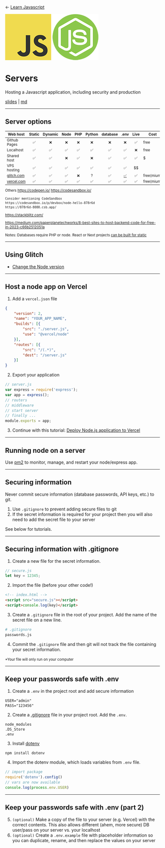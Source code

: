 <!-- paginate: true -->

← [Learn Javascript](../../)

<a href="../../"><img width="150" src="../../assets/img/logos/logo-javascript-150w.png"></a> <a href="../../"><img width="150" src="../../assets/img/logos/logo-node-ltgreen-150w.png"></a>

# Servers

Hosting a Javascript application, including security and production

<span class="slides-small"><a href="slides.html">slides</a> | <a href="servers.md">md</a></span>

<!--
Presentation comments ...
-->



---

## Server options


<small>

Web host | Static | Dynamic | Node | PHP | Python | database | .env | Live | Cost
--- | :---: | :---: | :---: | :---: | :---: | :---: | :---: | :---: | ---
Github Pages   | ✅ | ❌ | ❌ | ❌ | ❌ | ❌ | ❌ | ✅ | free 
Localhost      | ✅ | ✅ | ✅ | ✅ | ✅ | ✅ | ✅ | ❌ | free
Shared host | ✅ | ✅ | ❌ | ✅ | ❌ | ✅ | ✅ | ✅ | $
VPS hosting    | ✅ | ✅ | ✅ | ✅ | ✅ | ✅ | ✅ | $$
[glitch.com ](https://glitch.com/) | ✅ | ✅ | ✅ | ❌ |  ? |✅ | [✅](https://help.glitch.com/hc/en-us/articles/16287550167437-Adding-Private-Data) | ✅ | free(mium)
[vercel.com ](https://vercel.com) | ✅ | ✅ | ✅ | ✅ | ✅ | ✅ | ✅ | ✅ |free(mium)

Others
https://codepen.io/
https://codesandbox.io/

    Consider mentioning CodeSandbox 
    https://codesandbox.io/p/devbox/node-hello-878r6d
    https://878r6d-8080.csb.app/


https://stackblitz.com/

https://medium.com/paperplanetechworks/8-best-sites-to-host-backend-code-for-free-in-2023-c66b2512051a


Notes: Databases require PHP or node. React or Next projects [can be built for static](https://create-react-app.dev/docs/production-build/)

</small>



---

## Using Glitch

- [Change the Node version](https://help.glitch.com/hc/en-us/articles/16287495688845-What-version-of-Node-can-I-use-and-how-do-I-change-update-upgrade-it)





---

## Host a node app on Vercel


<!-- Note: Update these in the future to https://github.com/criticalwebdesign/book/wiki/Chapter-09#vercel-instructions -->

<div class="twocolumn">
<div class="col">

1. Add a `vercel.json` file

```json
{
	"version": 2,
	"name": "YOUR_APP_NAME",
	"builds": [{
		"src": "./server.js",
		"use": "@vercel/node"
	}],
	"routes": [{
		"src": "/(.*)",
		"dest": "/server.js"
	}]
}
```

</div>
<div class="col">

2. Export your application 

```js
// server.js
var express = require('express');
var app = express();
// routers
// middleware
// start server
// finally ...
module.exports = app;
```

3. Continue with this tutorial: [Deploy Node.js application to Vercel](https://dev.to/adafycheng/deploy-nodejs-application-to-vercel-in-5-minutes-171m)

</div>
</div>








---

## Running node on a server

Use [pm2](https://pm2.keymetrics.io/docs/usage/quick-start/) to monitor, manage, and restart your node/express app.





---

## Securing information

Never commit secure information (database passwords, API keys, etc.) to git.

1. Use `.gitignore` to prevent adding secure files to git
2. If the secret information is required for your project then you will also need to add the secret file to your server

See below for tutorials.


---

## Securing information with .gitignore

<div class="twocolumn">
<div class="col">

1. Create a new file for the secret information. 

```js
// secure.js
let key = 12345;
```

2. Import the file (before your other code!)

```html
<!-- index.html -->
<script src="secure.js"></script>
<script>console.log(key)</script>  
```

</div>
<div class="col">

3. Create a `.gitignore` file in the root of your project. Add the name of the secret file on a new line.

```bash
# .gitignore
passwords.js
```

4. Commit the `.gitignore` file and then git will not track the file containing your secret information.

<small>*Your file will only run on your computer</small>

</div>
</div>





---

## Keep your passwords safe with .env

<div class="twocolumn">
<div class="col">

1. Create a `.env` in the project root and add secure information

```
USER="admin"
PASS="123456"
```


2. Create a [.gitignore](http://toptal.com/developers/gitignore) file in your project root. Add the `.env`. 

```
node_modules
.DS_Store
.env
```

</div>
<div class="col">

3. Install [dotenv](https://www.npmjs.com/package/dotenv) 

```js
npm install dotenv
``` 


4. Import the dotenv module, which loads variables from `.env` file. 

```js
// import package
require('dotenv').config()
// vars are now available
console.log(process.env.USER)
```

</div>
</div>


---

## Keep your passwords safe with .env (part 2)

5. `(optional)` Make a copy of the file to your server (e.g. Vercel) with the correct contents. This also allows different (ahem, more secure) DB user/pass on your server vs. your localhost
6. `(optional)` Create a `.env.example` file with placeholder information so you can duplicate, rename, and then replace the values on your server






